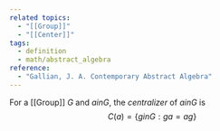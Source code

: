 ```yaml
---
related topics:
  - "[[Group]]"
  - "[[Center]]"
tags:
  - definition
  - math/abstract_algebra
reference:
  - "Gallian, J. A. Contemporary Abstract Algebra"
---
```

For a [[Group]] $G$ and $a in G$, the _centralizer_ of $a in G$ is$$C(a)=\{g in G: ga=ag\}$$
